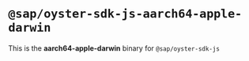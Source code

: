 # `@sap/oyster-sdk-js-aarch64-apple-darwin`

This is the **aarch64-apple-darwin** binary for `@sap/oyster-sdk-js`
